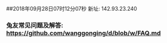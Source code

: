 ##2018年09月28日07时12分07秒 新址: 142.93.23.240
### 兔友常见问题及解答: https://github.com/wanggonging/d/blob/w/FAQ.md
